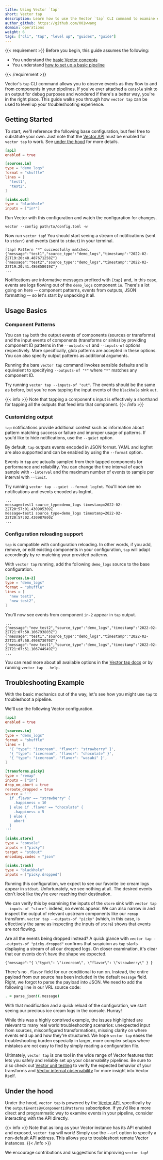 ```yaml
---
title: Using Vector `tap`
short: Vector tap
description: Learn how to use the Vector `tap` CLI command to examine events as they flow through your pipeline and troubleshoot issues.
author_github: https://github.com/001wwang
domain: operations
weight: 6
tags: ["cli", "tap", "level up", "guides", "guide"]
---
```


{{< requirement >}}
Before you begin, this guide assumes the following:

* You understand the [basic Vector concepts][concepts]
* You understand [how to set up a basic pipeline][pipeline]

[concepts]: /docs/about/concepts
[pipeline]: /docs/setup/quickstart
{{< /requirement >}}

Vector's `tap` CLI command allows you to observe events as they flow to and from
components in your pipelines. If you've ever attached a `console` sink to an
output for debug purposes and wondered if there's a better way, you're in the
right place. This guide walks you through how `vector tap` can be used to level
up your troubleshooting experience.

## Getting Started

To start, we'll reference the following base configuration, but feel free to
substitute your own. Just note that the [Vector API] must be enabled for `vector
tap` to work. See [under the hood](#under-the-hood) for more details.

```toml
[api]
enabled = true

[sources.in]
type = "demo_logs"
format = "shuffle"
lines = [
  "test1",
  "test2",
]

[sinks.out]
type = "blackhole"
inputs = ["in*"]
```

Run Vector with this configuration and watch the configuration for changes.

```console
vector --config path/to/config.toml -w
```

Now run `vector tap`! You should start seeing a stream of
notifications (sent to `stderr`) and events (sent to `stdout`) in your terminal.

```console
[tap] Pattern "*" successfully matched.
{"message":"test1","source_type":"demo_logs","timestamp":"2022-02-22T19:20:40.487671258Z"}
{"message":"test2","source_type":"demo_logs","timestamp":"2022-02-22T19:20:41.486858019Z"}
...
```

Notifications are informative messages prefixed with `[tap]` and, in this case,
events are logs flowing out of the `demo_logs` component `in`. There's a lot
going on here -- component patterns, events from outputs, JSON formatting -- so
let's start by unpacking it all.

## Usage Basics

### Component Patterns

You can `tap` both the output events of components (sources or transforms) and
the input events of components (transforms or sinks) by providing component ID
patterns in the `--outputs-of` and `--inputs-of` options respectively. More
specifically, glob patterns are accepted in these options. You can also specify
output patterns as additional arguments.

Running the bare `vector tap` command invokes sensible defaults and is
equivalent to specifying `--outputs-of "*"` where `"*"` matches any component
ID.

Try running `vector tap --inputs-of "out"`. The events should be the same
as before, but you're now tapping the input events of the `blackhole` sink
`out`.

{{< info >}}
Note that tapping a component's input is effectively a shorthand for
tapping all the outputs that feed into that component.
{{< /info >}}

### Customizing output

`tap` notifications provide additional context such as information about pattern
matching success or failure and improper usage of patterns. If you'd like to
hide notifications, use the `--quiet` option.

By default, `tap` outputs events encoded in JSON format. YAML and logfmt are
also supported and can be enabled by using the `--format` option.

Events in `tap` are actually sampled from their tapped components for
performance and reliability. You can change the time interval of each sample
with `--interval` and the maximum number of events to sample per interval with
`--limit`.

Try running `vector tap --quiet --format logfmt`. You'll now see no
notifications and events encoded as logfmt.

```console
...
message=test1 source_type=demo_logs timestamp=2022-02-22T20:57:01.430905309Z
message=test1 source_type=demo_logs timestamp=2022-02-22T20:57:02.430987800Z
...
```

### Configuration reloading support

`tap` is compatible with configuration reloading. In other words, if you add,
remove, or edit existing components in your configuration, `tap` will adapt
accordingly by re-matching your provided patterns.

With `vector tap` running, add the following `demo_logs` source to the base
configuration.

```toml
[sources.in-2]
type = "demo_logs"
format = "shuffle"
lines = [
  "new test1",
  "new test2",
]
```

You'll now see events from component `in-2` appear in `tap` output.

```console
...
{"message":"new test2","source_type":"demo_logs","timestamp":"2022-02-22T21:07:50.106793803Z"}
{"message":"test1","source_type":"demo_logs","timestamp":"2022-02-22T21:07:50.490873070Z"}
{"message":"new test1","source_type":"demo_logs","timestamp":"2022-02-22T21:07:51.106744949Z"}
...
```

You can read more about all available options in the [Vector tap docs] or by
running `vector tap --help`.

## Troubleshooting Example

With the basic mechanics out of the way, let's see how you might use `tap` to
troubleshoot a pipeline.

We'll use the following Vector configuration.

```toml
[api]
enabled = true

[sources.in]
type = "demo_logs"
format = "shuffle"
lines = [
  '{ "type": "icecream", "flavor": "strawberry" }',
  '{ "type": "icecream", "flavor": "chocolate" }',
  '{ "type": "icecream", "flavor": "wasabi" }',
]

[transforms.picky]
type = "remap"
inputs = ["in"]
drop_on_abort = true
reroute_dropped = true
source = '''
  if .flavor == "strawberry" {
    .happiness = 10
  } else if .flavor == "chocolate" {
    .happiness = 5
  } else {
    abort
  }
'''

[sinks.store]
type = "console"
inputs = ["picky"]
target = "stdout"
encoding.codec = "json"

[sinks.trash]
type = "blackhole"
inputs = ["picky.dropped"]
```

Running this configuration, we expect to see our favorite ice cream logs appear
in `stdout`. Unfortunately, we see nothing at all. The desired events don't look
like they're ever reaching their destination.

We can verify this by examining the inputs of the `store` sink with `vector tap
--inputs-of "store"`: indeed, no events appear. We can also narrow in and
inspect the output of relevant upstream components like our `remap` transform.
`vector tap --outputs-of "picky"` (which, in this case, is effectively the same
as inspecting the inputs of `store`) shows that events are not flowing.

Are all the events being dropped instead? A quick glance with `vector tap
--outputs-of "picky.dropped"` confirms that suspicion as `tap` starts displaying
a stream of all our dropped logs. On closer examination, it's clear that our
events don't have the shape we expected.

```jsonc
{"message":"{ \"type\": \"icecream\", \"flavor\": \"strawberry\" } }
```

There's no `.flavor` field for our conditional to run on. Instead, the entire
payload from our source has been included in the default `message` field. Right,
we forgot to parse the payload into JSON. We need to add the following line in
our VRL source code:

```coffeescript
. = parse_json!(.message)
```

With that modification and a quick reload of the configuration, we start seeing
our precious ice cream logs in the console. Hurray!

While this was a highly contrived example, the issues highlighted are relevant
to many real world troubleshooting scenarios: unexpected input from sources,
misconfigured transformations, missing clarity on where events end up and how
they're structured. We hope `vector tap` eases the troubleshooting burden
especially in larger, more complex setups where mistakes are not easy to find
by simply reading a configuration file.

Ultimately, `vector tap` is one tool in the wide range of Vector features that
lets you safely and reliably set up your observability pipelines. Be sure to
also check out [Vector unit testing] to verify the expected behavior of your
transforms and [Vector internal observability] for more insight into Vector
itself.

## Under the hood

Under the hood, `vector tap` is powered by the [Vector API], specifically by the
`outputEventsByComponentIdPatterns` subscription. If you'd like a more direct
and programmatic way to examine events in your pipeline, consider interacting
with the API directly.

{{< info >}}
Note that as long as your Vector instance has its API enabled and exposed,
`vector tap` will work! Simply use the `--url` option to specify a non-default
API address. This allows you to troubleshoot remote Vector instances.
{{< /info >}}

We encourage contributions and suggestions for improving `vector tap`!

[Vector API]: /docs/reference/api
[Vector tap docs]: /docs/reference/cli/#tap
[Vector unit testing]: /docs/reference/configuration/unit-tests
[Vector internal observability]: /docs/administration/monitoring

